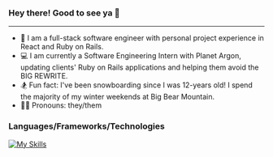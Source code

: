 ### Hey there! Good to see ya 👋
___

- 🌱 I am a full-stack software engineer with personal project experience in React and Ruby on Rails. 
- 💻 I am currently a Software Engineering Intern with Planet Argon, updating clients' Ruby on Rails applications and helping them avoid the BIG REWRITE.   
- 🏂 Fun fact: I've been snowboarding since I was 12-years old! I spend the majority of my winter weekends at Big Bear Mountain.
- 🏳️‍🌈 Pronouns: they/them 

### Languages/Frameworks/Technologies
[![My Skills](https://skills.thijs.gg/icons?i=ruby,postgres,rails,react,js,git,html,css)](https://skills.thijs.gg)
